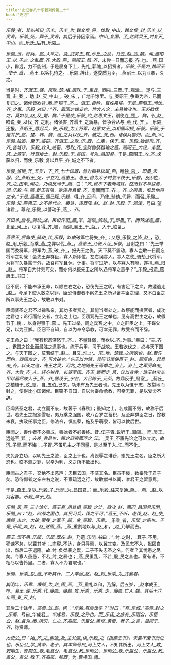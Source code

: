 ```yaml
---
title:"史记卷八十乐毅列传第二十"
book:"史记"
---
```

_乐毅_者，其先祖曰_乐羊_。_乐羊_为_魏文侯_将，伐取_中山_，_魏文侯_封_乐羊_以_灵寿_。_乐羊_死，葬于_灵寿_，其后子孙因家焉。_中山_复国，至_赵武灵王_时复灭_中山_，而_乐氏_后有_乐毅_。

_乐毅_贤，好兵，_赵_人举之。及_武灵王_有_沙丘_之乱，乃去_赵_适_魏_。闻_燕昭王_以_子之_之乱而_齐_大败_燕_，_燕昭王_怨_齐_，未尝一日而忘报_齐_也。_燕_国小，辟远，力不能制，于是屈身下士，先礼_郭隗_以招贤者。_乐毅_于是为_魏昭王_使于_燕_，_燕王_以客礼待之。_乐毅_辞让，遂委质为臣，_燕昭王_以为亚卿，久之。

当是时，_齐湣王_强，南败_楚_相_唐眜_于_重丘_，西摧_三晋_于_观津_，遂与_三晋_击_秦_，助_赵_灭_中山_，破_宋_，广地千馀里。与_秦昭王_争重为帝，已而复归之。诸侯皆欲背_秦_而服于_齐_。_湣王_自矜，百姓弗堪。于是_燕昭王_问伐_齐_之事。_乐毅_对曰：“_齐_，霸国之馀业也，地大人众，未易独攻也。王必欲伐之，莫如与_赵_及_楚_、_魏_。”于是使_乐毅_约_赵惠文王_，别使连_楚_、_魏_，令_赵_啗说_秦_以伐_齐_之利。诸侯害_齐湣王_之骄暴，皆争合从与_燕_伐_齐_。_乐毅_还报，_燕昭王_悉起兵，使_乐毅_为上将军，_赵惠文王_以相国印授_乐毅_。_乐毅_于是并护_赵_、_楚_、_韩_、_魏_、_燕_之兵以伐_齐_，破之_济_西。诸侯兵罢归，而_燕_军_乐毅_独追，至于_临菑_。_齐湣王_之败_济_西，亡走，保于_莒_。_乐毅_独留徇_齐_，_齐_皆城守。_乐毅_攻入_临菑_，尽取_齐_宝财物祭器输之燕。_燕昭王_大说，亲至_济_上劳军，行赏飨士，封_乐毅_于_昌国_，号为_昌国君_。于是_燕昭王_收_齐_卤获以归，而使_乐毅_复以兵平_齐_城之不下者。

_乐毅_留徇_齐_五岁，下_齐_七十馀城，皆为郡县以属_燕_，唯独_莒_、_即墨_未服。会_燕昭王_死，子立为_燕惠王_。_惠王_自为太子时尝不快于_乐毅_，及即位，_齐_之_田单_闻之，乃纵反间于_燕_，曰：“_齐_城不下者两城耳。然所以不早拔者，闻_乐毅_与_燕_新王有隙，欲连兵且留_齐_，南面而王_齐_。_齐_之所患，唯恐他将之来。”于是_燕惠王_固已疑_乐毅_，得_齐_反间，乃使_骑劫_代将，而召_乐毅_。_乐毅_知_燕惠王_之不善代之，畏诛，遂西降_赵_。_赵_封_乐毅_于_观津_，号曰_望诸君_。尊宠_乐毅_以警动于_燕_、_齐_。

_齐田单_后与_骑劫_战，果设诈诳_燕_军，遂破_骑劫_于_即墨_下，而转战逐_燕_，北至_河_上，尽复得_齐_城，而迎_襄王_于_莒_，入于_临菑_。

_燕惠王_后悔使_骑劫_代_乐毅_，以故破军亡将失_齐_；又怨_乐毅_之降_赵_，恐_赵_用_乐毅_而乘_燕_之弊以伐_燕_。_燕惠王_乃使人让_乐毅_，且谢之曰：“先王举国而委将军，将军为_燕_破_齐_，报先王之仇，天下莫不震动，寡人岂敢一日而忘将军之功哉！会先王弃群臣，寡人新即位，左右误寡人。寡人之使_骑劫_代将军，为将军久暴露于外，故召将军且休，计事。将军过听，以与寡人有隙，遂捐_燕_归_赵_。将军自为计则可矣，而亦何以报先王之所以遇将军之意乎？”_乐毅_报遗_燕惠王_书曰：

臣不佞，不能奉承王命，以顺左右之心，恐伤先王之明，有害足下之义，故遁逃走_赵_。今足下使人数之以罪，臣恐侍御者不察先王之所以畜幸臣之理，又不白臣之所以事先王之心，故敢以书对。

臣闻贤圣之君不以禄私亲，其功多者赏之，其能当者处之。故察能而授官者，成功之君也；论行而结交者，立名之士也。臣窃观先王之举也，见有高世主之心，故假节于_魏_，以身得察于_燕_。先王过举，厕之宾客之中，立之群臣之上，不谋父兄，以为亚卿。臣窃不自知，自以为奉令承教，可幸无罪，故受令而不辞。

先王命之曰：“我有积怨深怒于_齐_，不量轻弱，而欲以_齐_为事。”臣曰：“夫_齐_，霸国之馀业而最胜之遗事也。练于兵甲，习于战攻。王若欲伐之，必与天下图之。与天下图之，莫若结于_赵_。且又_淮_北、_宋_地，_楚魏_之所欲也，_赵_若许而约，四国攻之，_齐_可大破也。”先王以为然，具符节南使臣于_赵_。顾反命，起兵击_齐_。以天之道，先王之灵，_河北_之地随先王而举之_济上_。_济上_之军受命击_齐_，大败_齐_人。轻卒锐兵，长驱至国。_齐王_遁而走_莒_，仅以身免；珠玉财宝车甲珍器尽收入于_燕_。_齐_器设于_宁台_，大吕陈于_元英_，故鼎反乎_磿室_，_蓟丘_之植植于_汶_篁，自_五伯_已来，功未有及先王者也。先王以为慊于志，故裂地而封之，使得比小国诸侯。臣窃不自知，自以为奉命承教，可幸无罪，是以受命不辞。

臣闻贤圣之君，功立而不废，故著于《春秋》；蚤知之士，名成而不毁，故称于后世。若先王之报怨雪耻，夷万乘之强国，收八百岁之蓄积，及至弃群臣之日，馀教未衰，执政任事之臣，修法令，慎庶孽，施及乎萌隶，皆可以教后世。

臣闻之，善作者不必善成，善始者不必善终。昔_伍子胥_说听于_阖闾_，而_吴王_远迹至_郢_；_夫差_弗是也，赐之鸱夷而浮之_江_。_吴王_不寤先论之可以立功，故沉_子胥_而不悔；_子胥_不蚤见主之不同量，是以至于入_江_而不化。

夫免身立功，以明先王之迹，臣之上计也。离毁辱之诽谤，堕先王之名，臣之所大恐也。临不测之罪，以幸为利，义之所不敢出也。

臣闻古之君子，交绝不出恶声；忠臣去国，不洁其名。臣虽不佞，数奉教于君子矣。恐侍御者之亲左右之说，不察疏远之行，故敢献书以闻，唯君王之留意焉。

于是_燕王_复以_乐毅_子_乐閒_为_昌国君_；而_乐毅_往来复通_燕_，_燕_、_赵_以为客卿。_乐毅_卒于_赵_。

_乐閒_居_燕_三十馀年，_燕王喜_用其相_栗腹_之计，欲攻_赵_，而问_昌国君乐閒_。_乐閒_曰：“_赵_，四战之国也，其民习兵，伐之不可。”_燕王_不听，遂伐_赵_。_赵_使_廉颇_击之，大破_栗腹_之军于_鄗_，禽_栗腹_、_乐乘_。_乐乘_者，_乐閒_之宗也。于是_乐閒_奔_赵_，_赵_遂围_燕_。_燕_重割地以与_赵_和，_赵_乃解而去。

_燕王_恨不用_乐閒_，_乐閒_既在_赵_，乃遗_乐閒_书曰：“_纣_之时，_箕子_不用，犯谏不怠，以冀其听；_商容_不达，身只辱焉，以冀其变。及民志不入，狱囚自出，然后二子退隐。故_纣_负桀暴之累，二子不失忠圣之名。何者？其忧患之尽矣。今寡人虽愚，不若_纣_之暴也；_燕_民虽乱，不若_殷_民之甚也。室有语，不相尽以告怜里。二者，寡人不为君取也。”

_乐閒_、_乐乘_怨_燕_不听其计，二人卒留_赵_。_赵_封_乐乘_为_武襄君_。

其明年，_乐乘_、_廉颇_为_赵_围_燕_，_燕_重礼以和，乃解。后五岁，_赵孝成王_卒。_襄王_使_乐乘_代_廉颇_。_廉颇_攻_乐乘_，_乐乘_走，_廉颇_亡入_魏_。其后十六年而_秦_灭_赵_。

其后二十馀年，_高帝_过_赵_，问：“_乐毅_有后世乎？”对曰：“有_乐叔_。”_高帝_封之_乐卿_，号曰_华成君_。_华成君_，_乐毅_之孙也。而_乐氏_之族有_乐瑕公_、_乐臣公_，_赵_且为_秦_所灭，亡之_齐高密_。_乐臣公_善修_黄帝_、_老子_之言，显闻于_齐_，称贤师。

_太史公_曰：始_齐_之_蒯通_及_主父偃_读_乐毅_之《报燕王书》，未尝不废书而泣也。_乐臣公_学_黄帝_、_老子_，其本师号曰_河上丈人_，不知其所出。_河上丈人_教_安期生_，_安期生_教_毛翕公_，_毛翕公_教_乐瑕公_，_乐瑕公_教_乐臣公_，_乐臣公_教_盖公_。_盖公_教于_齐高密_、_胶西_，为_曹相国_师。
